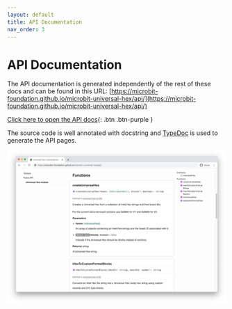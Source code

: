 ```yaml
---
layout: default
title: API Documentation
nav_order: 3
---
```


# API Documentation

The API documentation is generated independently of the rest of these docs and
can be found in this URL:
[https://microbit-foundation.github.io/microbit-universal-hex/api/](https://microbit-foundation.github.io/microbit-universal-hex/api/)

[Click here to open the API docs](api/){: .btn .btn-purple }

The source code is well annotated with docstring and
[TypeDoc](http://typedoc.org) is used to generate the API pages.

![Screenshot of an API page](img/api-screenshot.png)
